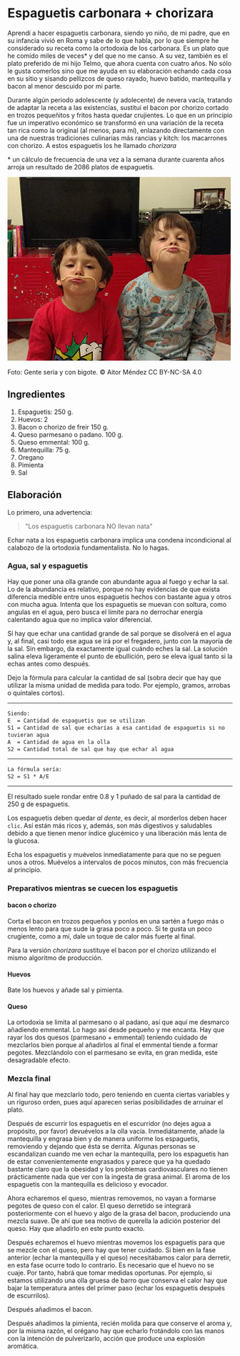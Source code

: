 Espaguetis carbonara + chorizara
================================

Aprendí a hacer espaguetis carbonara, siendo yo niño, de mi padre, que en su infancia vivió en Roma y sabe de lo que habla, por lo que siempre he considerado su receta como la ortodoxia de los carbonara. Es un plato que he comido miles de veces\* y del que no me canso. A su vez, también es el plato preferido de mi hijo Telmo, que ahora cuenta con cuatro años. No sólo le gusta comerlos sino que me ayuda en su elaboración echando cada cosa en su sitio y sisando pellizcos de queso rayado, huevo batido, mantequilla y bacon al menor descuido por mi parte.

Durante algún periodo adolescente (y adolecente) de nevera vacía, tratando de adaptar la receta a las existencias, sustituí el bacon por chorizo cortado en trozos pequeñitos y fritos hasta quedar crujientes. Lo que en un principio fue un imperativo económico se transformó en una variación de la receta tan rica como la original (al menos, para mí), enlazando directamente con una de nuestras tradiciones culinarias más rancias y kitch: los macarrones con chorizo. A estos espaguetis los he llamado *chorizara*

\* un cálculo de frecuencia de una vez a la semana durante cuarenta años arroja un resultado de 2086 platos de espaguetis.

![Alt text](images/intro/gente_seria_y_con_bigote-500px.jpg?raw=true "Title")

Foto: Gente seria y con bigote. © Aitor Méndez CC BY-NC-SA 4.0

## Ingredientes

1. Espaguetis: 250 g.
2. Huevos: 2
3. Bacon o chorizo de freir 150 g.
4. Queso parmesano o padano. 100 g.
5. Queso emmental: 100 g.
6. Mantequilla: 75 g.
7. Oregano
8. Pimienta
8. Sal

## Elaboración

Lo primero, una advertencia:

> "Los espaguetis carbonara NO llevan nata"

Echar nata a los espaguetis carbonara implica una condena incondicional al calabozo de la ortodoxia fundamentalista. No lo hagas.

### Agua, sal y espaguetis

Hay que poner una olla grande con abundante agua al fuego y echar la sal. Lo de la abundancia es relativo, porque no hay evidencias de que exista diferencia medible entre unos espaguetis hechos con bastante agua y otros con mucha agua. Intenta que los espaguetis se muevan con soltura, como angulas en el agua, pero busca el límite para no derrochar energía calentando agua que no implica valor diferencial.

Sí hay que echar una cantidad grande de sal porque se disolverá en el agua y, al final, casi todo ese agua se irá por el fregadero, junto con la mayoría de la sal. Sin embargo, da exactamente igual cuándo eches la sal. La solución salina eleva ligeramente el punto de ebullición, pero se eleva igual tanto si la echas antes como después.

Dejo la fórmula para calcular la cantidad de sal (sobra decir que hay que utilizar la misma unidad de medida para todo. Por ejemplo, gramos, arrobas o quintales cortos).

---
    Siendo:
    E  = Cantidad de espaguetis que se utilizan
    S1 = Cantidad de sal que echarías a esa cantidad de espaguetis si no tuvieran agua
    A  = Cantidad de agua en la olla
    S2 = Cantidad total de sal que hay que echar al agua
---
    La fórmula sería:
    S2 = S1 * A/E
---

El resultado suele rondar entre 0.8 y 1 puñado de sal para la cantidad de 250 g de espaguetis.

Los espaguetis deben quedar *al dente*, es decir, al morderlos deben hacer `clic`. Así están más ricos y, además, son más digestivos y saludables debido a que tienen menor índice glucémico y una liberación más lenta de la glucosa.

Echa los espaguetis y muévelos inmediatamente para que no se peguen unos a otros. Muévelos a intervalos de pocos minutos, con más frecuencia al principio.

### Preparativos mientras se cuecen los espaguetis

#### bacon o chorizo

Corta el bacon en trozos pequeños y ponlos en una sartén a fuego más o menos lento para que sude la grasa poco a poco. Si te gusta un poco crugiente, como a mí, dale un toque de calor más fuerte al final.

Para la versión *chorizara* sustituye el bacon por el chorizo utilizando el mismo algoritmo de producción.

#### Huevos

Bate los huevos y añade sal y pimienta.

#### Queso

La ortodoxia se limita al parmesano o al padano, así que aquí me desmarco añadiendo emmental. Lo hago así desde pequeño y me encanta. Hay que rayar los dos quesos (parmesano + emmental) teniendo cuidado de mezclarlos bien porque al añadirlos al final el emmental tiende a formar pegotes. Mezclándolo con el parmesano se evita, en gran medida, este desagradable efecto.

### Mezcla final

Al final hay que mezclarlo todo, pero teniendo en cuenta ciertas variables y un riguroso orden, pues aquí aparecen serias posibilidades de arruinar el plato.

Después de escurrir los espaguetis en el escurridor (no dejes agua a propósito, por favor) devuévelos a la olla vacía. Inmediátamente, añade la mantequilla y engrasa bien y de manera uniforme los espaguetis, removiendo y dejando que ésta se derrita. Algunas personas se escandalizan cuando me ven echar la mantequilla, pero los espaguetis han de estar convenientemente engrasados y parece que ya ha quedado bastante claro que la obesidad y los problemas cardiovasculares no tienen prácticamente nada que ver con la ingesta de grasa animal. El aroma de los espaguetis con la mantequilla es delicioso y evocador.

Ahora echaremos el queso, mientras removemos, no vayan a formarse pegotes de queso con el calor. El queso derretido se integrará posteriormente con el huevo y algo de la grasa del bacon, produciendo una mezcla suave. De ahí que sea motivo de querella la adición posterior del queso. Hay que añadirlo en este punto exacto.

Después echaremos el huevo mientras movemos los espaguetis para que se mezcle con el queso, pero hay que tener cuidado. Si bien en la fase anterior (echar la mantequilla y el queso) necesitábamos calor para derretir, en esta fase ocurre todo lo contrario. Es necesario que el huevo no se cuaje. Por tanto, habrá que tomar medidas oportunas. Por ejemplo, si estamos utilizando una olla gruesa de barro que conserva el calor hay que bajar la temperatura antes del primer paso (echar los espaguetis después de escurrilos).

Después añadimos el bacon.

Después añadimos la pimienta, recién molida para que conserve el aroma y, por la misma razón, el orégano hay que echarlo frotándolo con las manos con la intención de pulverizarlo, acción que produce una explosión aromática.
